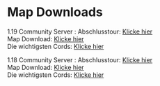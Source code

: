 # Map Downloads

1.19 Community Server
: Abschlusstour: [Klicke hier](https://youtu.be/qIeR1H9HZ38) \
Map Download: [Klicke hier](https://drive.google.com/file/d/1Fi5ciIlGYr2B3KRIZHX6ArWtTY14I0K3/) \
Die wichtigsten
Cords: [Klicke hier](https://docs.google.com/spreadsheets/d/1WwJnW_DNhfov8kdCEfmtaetZmDRtk9CcKuqcTblibKc/)

1.18 Community Server
: Abschlusstour: [Klicke hier](https://youtu.be/DIsrLx1XOXs) \
Map Download: [Klicke hier](https://drive.google.com/file/d/1ofcEedWs0scHFZnC_qTlybHT1dqRXrBp/view) \
Die wichtigsten Cords: [Klicke hier](https://drive.google.com/file/d/1GS6Q-mXy2aWyikcperhichH2WDrNf-En/view)